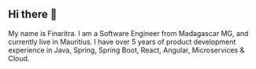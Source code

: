 ## Hi there 👋
My name is Finaritra. I am a Software Engineer from Madagascar MG, and currently live in Mauritius. I have over 5 years of product development experience in Java, Spring, Spring Boot, React, Angular, Microservices & Cloud. 

<!--
**Fynaritra/Fynaritra** is a ✨ _special_ ✨ repository because its `README.md` (this file) appears on your GitHub profile.

- 🔭 I’m currently working on ...
- 🌱 I’m currently learning ...
- 👯 I’m looking to collaborate on ...
- 🤔 I’m looking for help with ...
- 💬 Ask me about ...
- 📫 How to reach me: ...
- 😄 Pronouns: ...
- ⚡ Fun fact: ...
-->
